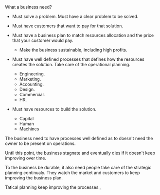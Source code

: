 What a business need?

- Must solve a problem. Must have a clear problem to be solved.

- Must have customers that want to pay for that solution.

- Must have a business plan to match resources allocation and the price that your customer would pay.

  - Make the business sustainable, including high profits.

- Must have well defined processes that defines how the resources creates the solution. Take care of the operational planning.

  - Engineering.
  - Marketing.
  - Accounting.
  - Design.
  - Commercial.
  - HR.

- Must have resources to build the solution.
  - Capital
  - Human
  - Machines

The business need to have processes well defined as to doesn't need the owner to be present on operations.

Until this point, the business stagnate and eventually dies if it doesn't keep improving over time.

To the business be durable, it also need people take care of the strategic planning continualy. They watch the market and customers to keep improving the business plan.

Tatical planning keep improving the processes.,
